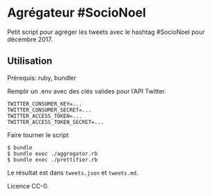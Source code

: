# Agrégateur #SocioNoel

Petit script pour agréger les tweets avec le hashtag #SocioNoel pour décembre 2017.


## Utilisation

Prérequis: ruby, bundler

Remplir un .env avec des clés valides pour l’API Twitter.

```
TWITTER_CONSUMER_KEY=...
TWITTER_CONSUMER_SECRET=...
TWITTER_ACCESS_TOKEN=...
TWITTER_ACCESS_TOKEN_SECRET=...
```

Faire tourner le script

```
$ bundle
$ bundle exec ./aggregator.rb
$ bundle exec ./prettifier.rb
```

Le résultat est dans `tweets.json` et `tweets.md`.

Licence CC-0.
